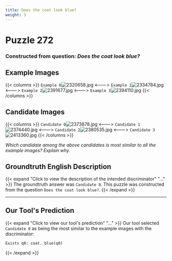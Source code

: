 ```yaml
---
title: Does the coat look blue?
weight: 3
---
```


# Puzzle 272
### Constructed from question: _Does the coat look blue?_


## Example Images
{{< columns >}}
`Example 0`![2320658.jpg](/gqa_images/2320658.jpg)
<--->
`Example 1`![2334784.jpg](/gqa_images/2334784.jpg)
<--->
`Example 2`![2391677.jpg](/gqa_images/2391677.jpg)
<--->
`Example 3`![2394110.jpg](/gqa_images/2394110.jpg)
{{< /columns >}}

## Candidate Images
{{< columns >}}
`Candidate 0`![2373878.jpg](/gqa_images/2373878.jpg)
<--->
`Candidate 1`![2374440.jpg](/gqa_images/2374440.jpg)
<--->
`Candidate 2`![2380535.jpg](/gqa_images/2380535.jpg)
<--->
`Candidate 3`![2413360.jpg](/gqa_images/2413360.jpg)
{{< /columns >}}

*Which candidate among the above candidates is most similar to all the example images? Explain why.*

## Groundtruth English Description

{{< expand "Click to view the description of the intended discriminator" "..." >}}
The groundtruth answer was `Candidate 0`. This puzzle was constructed from the question `Does the coat look blue?`.
{{< /expand >}}

---

## Our Tool's Prediction

{{< expand "Click to view our tool's prediction" "..." >}}
Our tool selected `Candidate 0` as being the most similar to the example images with the discriminator:
```plaintext
Exists q0: coat. blue(q0)
```
{{< /expand >}}
